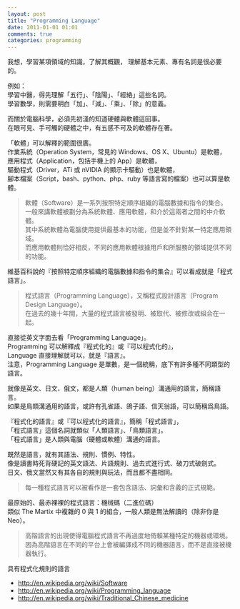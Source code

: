 ```yaml
---
layout: post
title: "Programming Language"
date: 2011-01-01 01:01
comments: true
categories: programming
---
```


我想，學習某項領域的知識，了解其概觀，
理解基本元素、專有名詞是很必要的。   

例如：   
學習中醫，得先理解「五行」、「陰陽」、「經絡」這些名詞。   
學習數學，則需要明白「加」、「減」、「乘」、「除」的意義。

而關於電腦科學，必須先初淺的知道硬體與軟體這回事。   
在眼可見、手可觸的硬體之中，有五感不可及的軟體存在著。   

「軟體」可以解釋的範圍很廣。   
作業系統（Operation System，常見的 Windows、OS X、Ubuntu）是軟體，   
應用程式（Application，包括手機上的 App）是軟體，   
驅動程式（Driver，ATi 或 nVIDIA 的顯示卡驅動）也是軟體，   
腳本檔案（Script，bash、python、php、ruby 等語言寫的檔案）也可以算是軟體。   

> 軟體（Software）是一系列按照特定順序組織的電腦數據和指令的集合。   
> 一般來講軟體被劃分為系統軟體、應用軟體，和介於這兩者之間的中介軟體。   
> 其中系統軟體為電腦使用提供最基本的功能，但是並不針對某一特定應用領域。   
> 而應用軟體則恰好相反，不同的應用軟體根據用戶和所服務的領域提供不同的功能。   

維基百科說的『按照特定順序組織的電腦數據和指令的集合』可以看成就是「程式語言」。   

> 程式語言（Programming Language），又稱程式設計語言（Program Design Language）。   
> 在過去的幾十年間，大量的程式語言被發明、被取代、被修改或組合在一起。   

直接從英文字面去看「Programming Language」。   
Programming 可以解釋成『程式化的』或『可以程式化的』，   
Language 直接理解就可以，就是『語言』。    
注意，Programming Language 是單數，是一個統稱，底下有許多種不同類型的語言。   

就像是英文、日文、俄文，都是人類（human being）溝通用的語言，簡稱語言。   
如果是鳥類溝通用的語言，或許有孔雀語、鴿子語、信天翁語，可以簡稱爲鳥語。   

『程式化的語言』或『可以程式化的語言』，簡稱「程式語言」，   
「程式語言」這個名詞就類似「人類語言」、「鳥類語言」。   
「程式語言」是人類與電腦（硬體或軟體）溝通的語言。   

既然是語言，就有其語法、規則、慣例、特性。   
像是讀書時死背硬記的英文語法、片語規則、過去式進行式、破刀式破劍式。   
日文、俄文當然又有其各自的規則與玩法，而且都不盡相同。
   
> 每一種程式語言可以被看作是一套包含語法、詞彙和含義的正式規範。   

最原始的、最赤裸裸的程式語言：機械碼（二進位碼）    
類似 The Martix 中複雜的 0 與 1 的組合，一般人類是無法解讀的（除非你是 Neo）。      

> 高階語言的出現使得電腦程式語言不再過度地倚賴某種特定的機器或環境。   
> 因為高階語言在不同的平台上會被編譯成不同的機器語言，而不是直接被機器執行。   
   
具有程式化規則的語言

- <http://en.wikipedia.org/wiki/Software>   
- <http://en.wikipedia.org/wiki/Programming_language>   
- <http://en.wikipedia.org/wiki/Traditional_Chinese_medicine>
